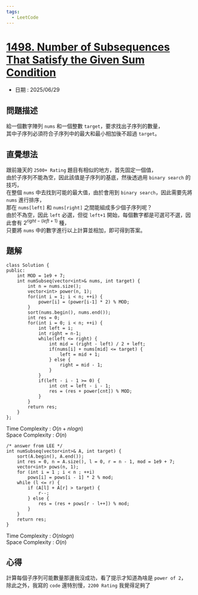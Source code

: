 ```yaml
---
tags:
  - LeetCode
---
```


# [1498. Number of Subsequences That Satisfy the Given Sum Condition](https://leetcode.com/problems/number-of-subsequences-that-satisfy-the-given-sum-condition/description/)  

+ 日期 : 2025/06/29  

## 問題描述  

給一個數字陣列 `nums` 和一個整數 `target`，要求找出子序列的數量，  
其中子序列必須符合子序列中的最大和最小相加後不超過 `target`。  

## 直覺想法  

跟前幾天的 `2500+ Rating` 題目有相似的地方，首先固定一個值，  
由於子序列不能為空，因此該值是子序列的基底，然後透過用 `binary search` 的技巧，  
在整個 `nums` 中去找到可能的最大值，由於會用到 `binary search`，因此需要先將 `nums` 進行排序，  
那在 `nums[left]` 和 `nums[right]` 之間能組成多少個子序列呢？  
由於不為空，因此 `left` 必選，但從 `left+1` 開始，每個數字都是可選可不選，因此會有 $2^{right-(left+1)}$ 種，  
只要將 `nums` 中的數字進行以上計算並相加，即可得到答案。  

## 題解  

```cpp=
class Solution {
public:
    int MOD = 1e9 + 7;
    int numSubseq(vector<int>& nums, int target) {
        int n = nums.size();
        vector<int> power(n, 1);
        for(int i = 1; i < n; ++i) {
            power[i] = (power[i-1] * 2) % MOD;
        }
        sort(nums.begin(), nums.end());
        int res = 0;
        for(int i = 0; i < n; ++i) {
            int left = i;
            int right = n-1;
            while(left <= right) {
                int mid = (right - left) / 2 + left;
                if(nums[i] + nums[mid] <= target) {
                    left = mid + 1;
                } else {
                    right = mid - 1;
                }
            }
            if(left - i - 1 >= 0) {
                int cnt = left - i - 1;
                res = (res + power[cnt]) % MOD;
            }
        }
        return res;
    }
};
```

Time Complexity : $O(n + nlogn)$  
Space Complexity : $O(n)$  

```cpp=
/* answer from LEE */
int numSubseq(vector<int>& A, int target) {
    sort(A.begin(), A.end());
    int res = 0, n = A.size(), l = 0, r = n - 1, mod = 1e9 + 7;
    vector<int> pows(n, 1);
    for (int i = 1 ; i < n ; ++i)
        pows[i] = pows[i - 1] * 2 % mod;
    while (l <= r) {
        if (A[l] + A[r] > target) {
            r--;
        } else {
            res = (res + pows[r - l++]) % mod;
        }
    }
    return res;
}
```

Time Complexity : $O(nlogn)$  
Space Complexity : $O(n)$  

## 心得  

計算每個子序列可能數量那邊我沒成功，看了提示才知道為啥是 `power of 2`，  
除此之外，我寫的 `code` 還特別慢，`2200 Rating` 我覺得足夠了  
